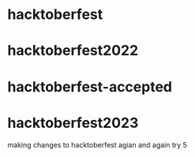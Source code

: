 # hacktoberfest
# hacktoberfest2022
# hacktoberfest-accepted
# hacktoberfest2023

 making changes to hacktoberfest agian and again
 try 5
